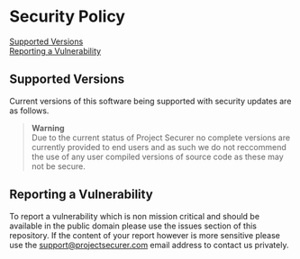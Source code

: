 # Security Policy

[Supported Versions](#supported-versions) <br>
[Reporting a Vulnerability](#reporting-a-vulnerability)

## Supported Versions

Current versions of this software being supported with security updates are as follows.

> **Warning** <br>
> Due to the current status of Project Securer no complete versions are currently provided to end users and as such we do not reccommend the use of any user compiled versions of source code as these may not be secure.

## Reporting a Vulnerability

To report a vulnerability which is non mission critical and should be available in the public domain please use the issues section of this repository. If the content of your report however is more sensitive please use the [support@projectsecurer.com](mailto:support@projectsecurer.com) email address to contact us privately.
